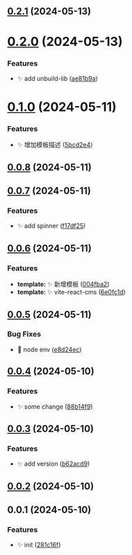 

## [0.2.1](https://github.com/Mrcxt/create-anys/compare/v0.2.0...v0.2.1) (2024-05-13)

# [0.2.0](https://github.com/Mrcxt/create-anys/compare/v0.1.0...v0.2.0) (2024-05-13)


### Features

* ✨ add unbuild-lib ([ae81b9a](https://github.com/Mrcxt/create-anys/commit/ae81b9a5d031228895b3e43cace4dfbc7c9066be))

# [0.1.0](https://github.com/Mrcxt/create-anys/compare/v0.0.8...v0.1.0) (2024-05-11)


### Features

* ✨ 增加模板描述 ([5bcd2e4](https://github.com/Mrcxt/create-anys/commit/5bcd2e40b18fd8ef36f143adcfcb44a691fcd7e2))

## [0.0.8](https://github.com/Mrcxt/create-anys/compare/v0.0.7...v0.0.8) (2024-05-11)

## [0.0.7](https://github.com/Mrcxt/create-anys/compare/v0.0.6...v0.0.7) (2024-05-11)


### Features

* ✨ add spinner ([f17df25](https://github.com/Mrcxt/create-anys/commit/f17df25536a1013bc7345c6df869c3634f322da1))

## [0.0.6](https://github.com/Mrcxt/create-anys/compare/v0.0.5...v0.0.6) (2024-05-11)


### Features

* **template:** ✨ 新增模板 ([004fba2](https://github.com/Mrcxt/create-anys/commit/004fba267375fe42cb85b60e48bebf7edea1150c))
* **template:** ✨ vite-react-cms ([6e0fc1d](https://github.com/Mrcxt/create-anys/commit/6e0fc1d341d9efa7315a7560ce056be834dd900d))

## [0.0.5](https://github.com/Mrcxt/create-anys/compare/v0.0.4...v0.0.5) (2024-05-11)


### Bug Fixes

* 🐛 node env ([e8d24ec](https://github.com/Mrcxt/create-anys/commit/e8d24ec64a1611d0fcd7edb392d282cbe4de5d3d))

## [0.0.4](https://github.com/Mrcxt/create-anys/compare/v0.0.3...v0.0.4) (2024-05-10)


### Features

* ✨ some change ([88b14f9](https://github.com/Mrcxt/create-anys/commit/88b14f97c81639dda9f2cdb7b0f41da3fd6d9a73))

## [0.0.3](https://github.com/Mrcxt/create-anys/compare/v0.0.2...v0.0.3) (2024-05-10)


### Features

* ✨ add version ([b62acd9](https://github.com/Mrcxt/create-anys/commit/b62acd9c8b00bc090449fe58eb11ab69948f7254))

## [0.0.2](https://github.com/Mrcxt/create-anys/compare/v0.0.1...v0.0.2) (2024-05-10)

## 0.0.1 (2024-05-10)


### Features

* ✨ init ([281c16f](https://github.com/Mrcxt/create-anys/commit/281c16f2087ee076a674ceab130e7af811651af4))
